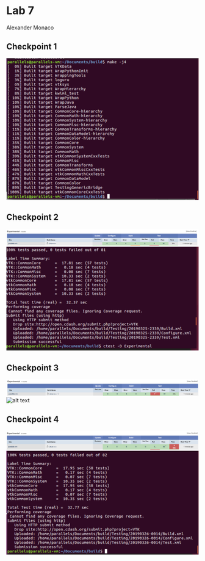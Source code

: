 # Lab 7
Alexander Monaco
##

## Checkpoint 1
![alt text](https://github.com/alex-monaco/opensourcelabs/blob/master/Lab8/checkpoint1.png)


## Checkpoint 2
![alt text](https://github.com/alex-monaco/opensourcelabs/blob/master/Lab8/checkpoint2.1.png)
![alt text](https://github.com/alex-monaco/opensourcelabs/blob/master/Lab8/checkpoint2.2.png)


## Checkpoint 3
![alt text](https://github.com/alex-monaco/opensourcelabs/blob/master/Lab8/checkpoint3.1.png)
![alt text](https://github.com/alex-monaco/opensourcelabs/blob/master/Lab8/checkpoint3.2.png)


## Checkpoint 4
![alt text](https://github.com/alex-monaco/opensourcelabs/blob/master/Lab8/checkpoint4.1.png)
![alt text](https://github.com/alex-monaco/opensourcelabs/blob/master/Lab8/checkpoint4.2.png)
